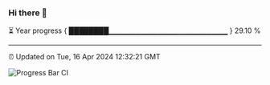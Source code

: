 ### Hi there 👋

⏳ Year progress { ████████▁▁▁▁▁▁▁▁▁▁▁▁▁▁▁▁▁▁▁▁▁▁ } 29.10 %

---

⏰ Updated on Tue, 16 Apr 2024 12:32:21 GMT

![Progress Bar CI](https://github.com/ZhaoGui/ZhaoGui/workflows/Progress%20Bar%20CI/badge.svg)
